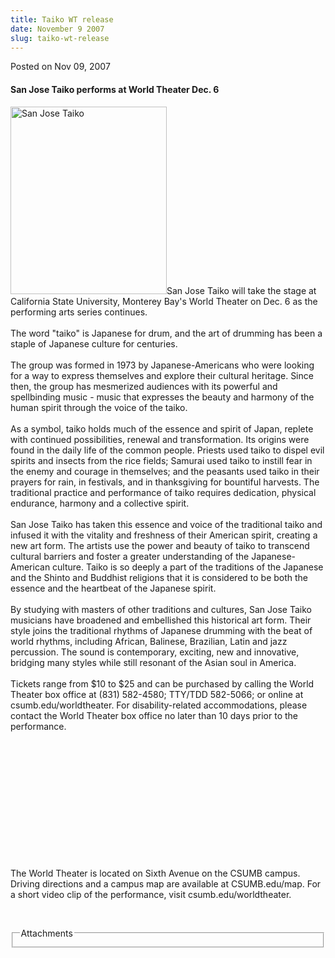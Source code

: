 ```yaml
---
title: Taiko WT release
date: November 9 2007
slug: taiko-wt-release
---
```


 



<span class="date">Posted on Nov 09, 2007    </span>
<h4>San Jose Taiko performs at World Theater Dec. 6</h4>
<p><img style="width:250px; height:300px" alt="San Jose Taiko" src="https://news.csumb.edu/sites/default/files/65/igx_migrate/images/zzzzzzzzz%20san%20jose%20taiko%20dums.bmp">San
Jose Taiko will take the stage at California State University,
Monterey Bay&apos;s World Theater on Dec. 6 as the performing arts
series continues.<br>
<br>
The word &quot;taiko&quot; is Japanese for drum, and the art of drumming has
been a staple of Japanese culture for centuries.<br>
<br>
The group was formed in 1973 by Japanese-Americans who were looking
for a way to express themselves and explore their cultural
heritage. Since then, the group has mesmerized audiences with its
powerful and spellbinding music - music that expresses the beauty
and harmony of the human spirit through the voice of the
taiko.<br>
<br>
As a symbol, taiko holds much of the essence and spirit of Japan,
replete with continued possibilities, renewal and transformation.
Its origins were found in the daily life of the common people.
Priests used taiko to dispel evil spirits and insects from the rice
fields; Samurai used taiko to instill fear in the enemy and courage
in themselves; and the peasants used taiko in their prayers for
rain, in festivals, and in thanksgiving for bountiful harvests. The
traditional practice and performance of taiko requires dedication,
physical endurance, harmony and a collective spirit.<br>
<br>
San Jose Taiko has taken this essence and voice of the traditional
taiko and infused it with the vitality and freshness of their
American spirit, creating a new art form. The artists use the power
and beauty of taiko to transcend cultural barriers and foster a
greater understanding of the Japanese-American culture. Taiko is so
deeply a part of the traditions of the Japanese and the Shinto and
Buddhist religions that it is considered to be both the essence and
the heartbeat of the Japanese spirit.<br>
<br>
By studying with masters of other traditions and cultures, San Jose
Taiko musicians have broadened and embellished this historical art
form. Their style joins the traditional rhythms of Japanese
drumming with the beat of world rhythms, including African,
Balinese, Brazilian, Latin and jazz percussion. The sound is
contemporary, exciting, new and innovative, bridging many styles
while still resonant of the Asian soul in America.<br>
<br>
Tickets range from $10 to $25 and can be purchased by calling the
World Theater box office at (831) 582-4580; TTY/TDD 582-5066; or
online at csumb.edu/worldtheater. For disability-related
accommodations, please contact the World Theater box office no
later than 10 days prior to the performance.</br></br></br></br></br></br></br></br></br></br></br></br></img></p>
<p><br>
The World Theater is located on Sixth Avenue on the CSUMB campus.
Driving directions and a campus map are available at CSUMB.edu/map.
For a short video clip of the performance, visit
csumb.edu/worldtheater.</br></p>
<p><br/></p>
<fieldset class="fieldgroup group-attachments">
<legend>Attachments</legend>
<div class="field field-type-emvideo field-field-attach-video">
<div class="field-items">
<div class="field-item odd">
<div class="emvideo emvideo-video emvideo-"/>
</div>
</div>
</div>
</fieldset>





```
